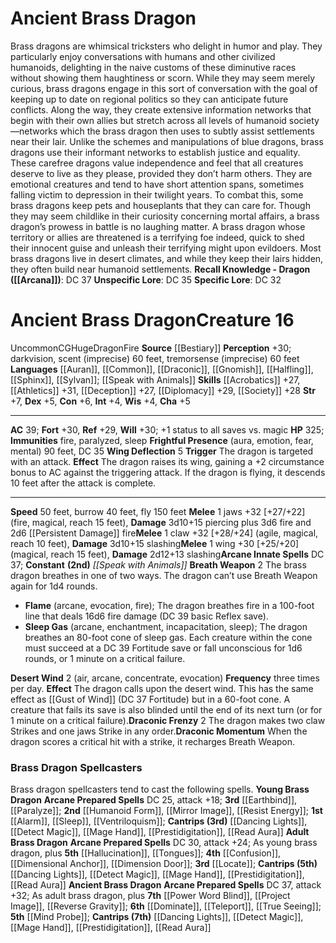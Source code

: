 ﻿---
ac: '39'
alignment: CG
all_resistance: null
burrow_speed: '40'
charisma: '+5'
climb_speed: null
constitution: '+6'
creature_ability:
- Breath Weapon
- Desert Wind
- Draconic Frenzy
- Draconic Momentum
- Frightful Presence
- Wing
- Deflection
creature_family: '[[DATABASE/monsterfamily/Dragon, Brass|Dragon, Brass]]'
description: "Brass dragons are whimsical tricksters who delight in humor and play.\
  \ They particularly enjoy conversations with humans and other civilized humanoids,\
  \ delighting in the naive customs of these diminutive races without showing them\
  \ haughtiness or scorn. While they may seem merely curious, brass dragons engage\
  \ in this sort of conversation with the goal of keeping up to date on regional politics\
  \ so they can anticipate future conflicts. Along the way, they create extensive\
  \ information networks that begin with their own allies but stretch across all levels\
  \ of humanoid society\u2014networks which the brass dragon then uses to subtly assist\
  \ settlements near their lair. Unlike the schemes and manipulations of blue dragons,\
  \ brass dragons use their informant networks to establish justice and equality.<br/><br/>\
  \ These carefree dragons value independence and feel that all creatures deserve\
  \ to live as they please, provided they don\u2019t harm others. They are emotional\
  \ creatures and tend to have short attention spans, sometimes falling victim to\
  \ depression in their twilight years. To combat this, some brass dragons keep pets\
  \ and houseplants that they can care for.<br/><br/> Though they may seem childlike\
  \ in their curiosity concerning mortal affairs, a brass dragon\u2019s prowess in\
  \ battle is no laughing matter. A brass dragon whose territory or allies are threatened\
  \ is a terrifying foe indeed, quick to shed their innocent guise and unleash their\
  \ terrifying might upon evildoers.<br/><br/> Most brass dragons live in desert climates,\
  \ and while they keep their lairs hidden, they often build near humanoid settlements.<br/><br/><b><u>Recall\
  \ Knowledge - Dragon</u> ( [[DATABASE/skill/Arcana|Arcana]] )</b>: DC 37<br/><b><u>Unspecific\
  \ Lore</u></b>: DC 35<br/><b><u>Specific Lore</u></b>: DC 32"
dexterity: '+5'
element: Fire
fly_speed: '150'
fortitude: '+30'
hardness: null
hp: '325'
id: '144'
immunity:
- fire
- paralyzed
- sleep
intelligence: '+4'
land_speed: '50'
language:
- '[[DATABASE/language/Auran|Auran]]'
- '[[DATABASE/language/Common|Common]]'
- '[[DATABASE/language/Draconic|Draconic]]'
- '[[DATABASE/language/Gnomish|Gnomish]]'
- '[[DATABASE/language/Halfling|Halfling]]'
- '[[DATABASE/language/Sphinx|Sphinx]]'
- '[[DATABASE/language/Sylvan|Sylvan]] ; [[DATABASE/spell/Speak with Animals|speak
  with animals]]'
level: '16'
max_speed: '150'
name: Ancient Brass Dragon
perception: '+30'
rarity: Uncommon
reflex: '+29'
resistance: null
rus_type_level: null
school: null
sense:
- darkvision
- scent (imprecise) 60 feet
- tremorsense (imprecise) 60 feet
size: Huge
skill:
- '[[DATABASE/skill/Acrobatics|Acrobatics]] +27'
- '[[DATABASE/skill/Athletics|Athletics]] +31'
- '[[DATABASE/skill/Deception|Deception]] +27'
- '[[DATABASE/skill/Diplomacy|Diplomacy]] +29'
- '[[DATABASE/skill/Society|Society]] +28'
source: '[[DATABASE/source/Bestiary|Bestiary]]'
speed:
- 50 feet
- burrow 40 feet
- fly 150 feet
spell:
- '[[DATABASE/spell/Speak with Animals|Speak with Animals]]'
strength: '+7'
strength_req: '7'
strongest_save:
- Fortitude
- Will
swim_speed: null
trait:
- '[[DATABASE/trait/Dragon|Dragon]]'
- '[[DATABASE/trait/Fire|Fire]]'
- '[[DATABASE/trait/Uncommon|Uncommon]]'
type: Creature
vision: Darkvision
weakest_save:
- Reflex
weakness: null
will: '+30'
wisdom: '+4'

---
# Ancient Brass Dragon

Brass dragons are whimsical tricksters who delight in humor and play. They particularly enjoy conversations with humans and other civilized humanoids, delighting in the naive customs of these diminutive races without showing them haughtiness or scorn. While they may seem merely curious, brass dragons engage in this sort of conversation with the goal of keeping up to date on regional politics so they can anticipate future conflicts. Along the way, they create extensive information networks that begin with their own allies but stretch across all levels of humanoid society—networks which the brass dragon then uses to subtly assist settlements near their lair. Unlike the schemes and manipulations of blue dragons, brass dragons use their informant networks to establish justice and equality.
 These carefree dragons value independence and feel that all creatures deserve to live as they please, provided they don’t harm others. They are emotional creatures and tend to have short attention spans, sometimes falling victim to depression in their twilight years. To combat this, some brass dragons keep pets and houseplants that they can care for.
 Though they may seem childlike in their curiosity concerning mortal affairs, a brass dragon’s prowess in battle is no laughing matter. A brass dragon whose territory or allies are threatened is a terrifying foe indeed, quick to shed their innocent guise and unleash their terrifying might upon evildoers.
 Most brass dragons live in desert climates, and while they keep their lairs hidden, they often build near humanoid settlements.
**Recall Knowledge - Dragon ([[Arcana]])**: DC 37
**Unspecific Lore**: DC 35
**Specific Lore**: DC 32

# Ancient Brass Dragon<span class="item-type">Creature 16</span>

<span class="trait-uncommon item-trait">Uncommon</span><span class="trait-alignment item-trait">CG</span><span class="trait-size item-trait">Huge</span><span class="item-trait">Dragon</span><span class="item-trait">Fire</span>
**Source** [[Bestiary]]
**Perception** +30; darkvision, scent (imprecise) 60 feet, tremorsense (imprecise) 60 feet
**Languages** [[Auran]], [[Common]], [[Draconic]], [[Gnomish]], [[Halfling]], [[Sphinx]], [[Sylvan]]; [[Speak with Animals]]
**Skills** [[Acrobatics]] +27, [[Athletics]] +31, [[Deception]] +27, [[Diplomacy]] +29, [[Society]] +28
**Str** +7, **Dex** +5, **Con** +6, **Int** +4, **Wis** +4, **Cha** +5

---
**AC** 39; **Fort** +30, **Ref** +29, **Will** +30; +1 status to all saves vs. magic
**HP** 325; **Immunities** fire, paralyzed, sleep
<span class="in-box-ability">**Frightful Presence** (aura, emotion, fear, mental) 90 feet, DC 35</span><span class="in-box-ability"> **Wing Deflection** <span class="action-icon">5</span> **Trigger** The dragon is targeted with an attack. **Effect** The dragon raises its wing, gaining a +2 circumstance bonus to AC against the triggering attack. If the dragon is flying, it descends 10 feet after the attack is complete.</span>

---
**Speed** 50 feet, burrow 40 feet, fly 150 feet
<span class="in-box-ability">**Melee** <span class="action-icon">1</span> jaws +32 [+27/+22] (fire, magical, reach 15 feet), **Damage** 3d10+15 piercing plus 3d6 fire and 2d6 [[Persistent Damage]] fire</span><span class="in-box-ability">**Melee** <span class="action-icon">1</span> claw +32 [+28/+24] (agile, magical, reach 10 feet), **Damage** 3d10+15 slashing</span><span class="in-box-ability">**Melee** <span class="action-icon">1</span> wing +30 [+25/+20] (magical, reach 15 feet), **Damage** 2d12+13 slashing</span>**Arcane Innate Spells** DC 37; **Constant** **(2nd)** _[[Speak with Animals]]_
<span class="in-box-ability">**Breath Weapon** <span class="action-icon">2</span> The brass dragon breathes in one of two ways. The dragon can’t use Breath Weapon again for 1d4 rounds.

* **Flame** (arcane, evocation, fire); The dragon breathes fire in a 100-foot line that deals 16d6 fire damage (DC 39 basic Reflex save).
* **Sleep Gas** (arcane, enchantment, incapacitation, sleep); The dragon breathes an 80-foot cone of sleep gas. Each creature within the cone must succeed at a DC 39 Fortitude save or fall unconscious for 1d6 rounds, or 1 minute on a critical failure.

</span><span class="in-box-ability">**Desert Wind** <span class="action-icon">2</span> (air, arcane, concentrate, evocation) **Frequency** three times per day. **Effect** The dragon calls upon the desert wind. This has the same effect as [[Gust of Wind]] (DC 37 Fortitude) but in a 60-foot cone. A creature that fails its save is also blinded until the end of its next turn (or for 1 minute on a critical failure).</span><span class="in-box-ability">**Draconic Frenzy** <span class="action-icon">2</span> The dragon makes two claw Strikes and one jaws Strike in any order.</span><span class="in-box-ability">**Draconic Momentum** When the dragon scores a critical hit with a strike, it recharges Breath Weapon.</span>

###  Brass Dragon Spellcasters

Brass dragon spellcasters tend to cast the following spells.
**Young Brass Dragon**
**Arcane Prepared Spells** DC 25, attack +18; **3rd** [[Earthbind]], [[Paralyze]]; **2nd** [[Humanoid Form]], [[Mirror Image]], [[Resist Energy]]; **1st** [[Alarm]], [[Sleep]], [[Ventriloquism]]; **Cantrips (3rd)** [[Dancing Lights]], [[Detect Magic]], [[Mage Hand]], [[Prestidigitation]], [[Read Aura]]
**Adult Brass Dragon**
**Arcane Prepared Spells** DC 30, attack +24; As young brass dragon, plus **5th** [[Hallucination]], [[Tongues]]; **4th** [[Confusion]], [[Dimensional Anchor]], [[Dimension Door]]; **3rd** [[Locate]]; **Cantrips (5th)** [[Dancing Lights]], [[Detect Magic]], [[Mage Hand]], [[Prestidigitation]], [[Read Aura]]
**Ancient Brass Dragon**
**Arcane Prepared Spells** DC 37, attack +32; As adult brass dragon, plus **7th** [[Power Word Blind]], [[Project Image]], [[Reverse Gravity]]; **6th** [[Dominate]], [[Teleport]], [[True Seeing]]; **5th** [[Mind Probe]]; **Cantrips (7th)** [[Dancing Lights]], [[Detect Magic]], [[Mage Hand]], [[Prestidigitation]], [[Read Aura]]
